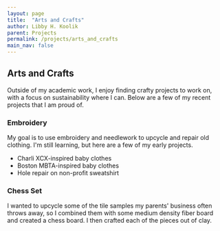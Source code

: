 ```yaml
---
layout: page
title:  "Arts and Crafts"
author: Libby H. Koolik
parent: Projects
permalink: /projects/arts_and_crafts
main_nav: false
---
```


## Arts and Crafts

Outside of my academic work, I enjoy finding crafty projects to work on, with a focus on sustainability where I can. Below are a few of my recent projects that I am proud of.

### Embroidery
My goal is to use embroidery and needlework to upcycle and repair old clothing. I'm still learning, but here are a few of my early projects.
* Charli XCX-inspired baby clothes
* Boston MBTA-inspired baby clothes
* Hole repair on non-profit sweatshirt

### Chess Set
I wanted to upcycle some of the tile samples my parents' business often throws away, so I combined them with some medium density fiber board and created a chess board. I then crafted each of the pieces out of clay. 

